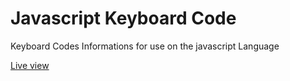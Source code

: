 # Javascript Keyboard Code
Keyboard Codes Informations for use on the javascript Language

[Live view](https://ali-master.github.io/keyCode/)

